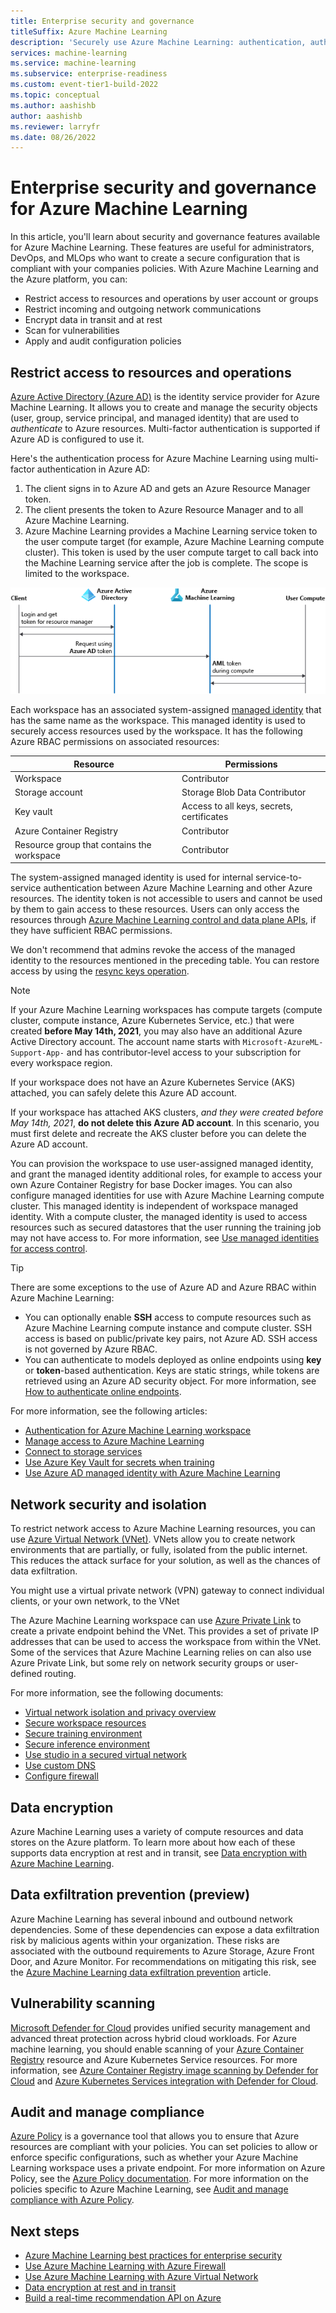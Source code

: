 ```yaml
---
title: Enterprise security and governance
titleSuffix: Azure Machine Learning
description: 'Securely use Azure Machine Learning: authentication, authorization, network security, data encryption, and monitoring.'
services: machine-learning
ms.service: machine-learning
ms.subservice: enterprise-readiness
ms.custom: event-tier1-build-2022
ms.topic: conceptual
ms.author: aashishb
author: aashishb
ms.reviewer: larryfr
ms.date: 08/26/2022
---
```


# Enterprise security and governance for Azure Machine Learning

In this article, you'll learn about security and governance features available for Azure Machine Learning. These features are useful for administrators, DevOps, and MLOps who want to create a secure configuration that is compliant with your companies policies. With Azure Machine Learning and the Azure platform, you can:

* Restrict access to resources and operations by user account or groups
* Restrict incoming and outgoing network communications
* Encrypt data in transit and at rest
* Scan for vulnerabilities
* Apply and audit configuration policies

## Restrict access to resources and operations

[Azure Active Directory (Azure AD)](../active-directory/fundamentals/active-directory-whatis.md) is the identity service provider for Azure Machine Learning. It allows you to create and manage the security objects (user, group, service principal, and managed identity) that are used to _authenticate_ to Azure resources. Multi-factor authentication is supported if Azure AD is configured to use it.

Here's the authentication process for Azure Machine Learning using multi-factor authentication in Azure AD:

1. The client signs in to Azure AD and gets an Azure Resource Manager token.
1. The client presents the token to Azure Resource Manager and to all Azure Machine Learning.
1. Azure Machine Learning provides a Machine Learning service token to the user compute target (for example, Azure Machine Learning compute cluster). This token is used by the user compute target to call back into the Machine Learning service after the job is complete. The scope is limited to the workspace.

[![Authentication in Azure Machine Learning](media/concept-enterprise-security/authentication.png)](media/concept-enterprise-security/authentication.png#lightbox)

Each workspace has an associated system-assigned [managed identity](../active-directory/managed-identities-azure-resources/overview.md) that has the same name as the workspace. This managed identity is used to securely access resources used by the workspace. It has the following Azure RBAC permissions on associated resources:

| Resource | Permissions |
| ----- | ----- |
| Workspace | Contributor |
| Storage account | Storage Blob Data Contributor |
| Key vault | Access to all keys, secrets, certificates |
| Azure Container Registry | Contributor |
| Resource group that contains the workspace | Contributor |

The system-assigned managed identity is used for internal service-to-service authentication between Azure Machine Learning and other Azure resources. The identity token is not accessible to users and cannot be used by them to gain access to these resources. Users can only access the resources through [Azure Machine Learning control and data plane APIs](how-to-assign-roles.md), if they have sufficient RBAC permissions.

We don't recommend that admins revoke the access of the managed identity to the resources mentioned in the preceding table. You can restore access by using the [resync keys operation](how-to-change-storage-access-key.md).

> [!NOTE]
> If your Azure Machine Learning workspaces has compute targets (compute cluster, compute instance, Azure Kubernetes Service, etc.) that were created __before May 14th, 2021__, you may also have an additional Azure Active Directory account. The account name starts with `Microsoft-AzureML-Support-App-` and has contributor-level access to your subscription for every workspace region.
> 
> If your workspace does not have an Azure Kubernetes Service (AKS) attached, you can safely delete this Azure AD account. 
> 
> If your workspace has attached AKS clusters, _and they were created before May 14th, 2021_, __do not delete this Azure AD account__. In this scenario, you must first delete and recreate the AKS cluster before you can delete the Azure AD account.

You can provision the workspace to use user-assigned managed identity, and grant the managed identity additional roles, for example to access your own Azure Container Registry for base Docker images. You can also configure managed identities for use with Azure Machine Learning compute cluster. This managed identity is independent of workspace managed identity. With a compute cluster, the managed identity is used to access resources such as secured datastores that the user running the training job may not have access to. For more information, see [Use managed identities for access control](how-to-identity-based-service-authentication.md).

> [!TIP]
> There are some exceptions to the use of Azure AD and Azure RBAC within Azure Machine Learning:
> * You can optionally enable __SSH__ access to compute resources such as Azure Machine Learning compute instance and compute cluster. SSH access is based on public/private key pairs, not Azure AD. SSH access is not governed by Azure RBAC.
> * You can authenticate to models deployed as online endpoints using __key__ or __token__-based authentication. Keys are static strings, while tokens are retrieved using an Azure AD security object. For more information, see [How to authenticate online endpoints](how-to-authenticate-online-endpoint.md).

For more information, see the following articles:
* [Authentication for Azure Machine Learning workspace](how-to-setup-authentication.md)
* [Manage access to Azure Machine Learning](how-to-assign-roles.md)
* [Connect to storage services](how-to-access-data.md)
* [Use Azure Key Vault for secrets when training](how-to-use-secrets-in-runs.md)
* [Use Azure AD managed identity with Azure Machine Learning](how-to-identity-based-service-authentication.md)

## Network security and isolation

To restrict network access to Azure Machine Learning resources, you can use [Azure Virtual Network (VNet)](../virtual-network/virtual-networks-overview.md). VNets allow you to create network environments that are partially, or fully, isolated from the public internet. This reduces the attack surface for your solution, as well as the chances of data exfiltration.

You might use a virtual private network (VPN) gateway to connect individual clients, or your own network, to the VNet

The Azure Machine Learning workspace can use [Azure Private Link](../private-link/private-link-overview.md) to create a private endpoint behind the VNet. This provides a set of private IP addresses that can be used to access the workspace from within the VNet. Some of the services that Azure Machine Learning relies on can also use Azure Private Link, but some rely on network security groups or user-defined routing.

For more information, see the following documents:

* [Virtual network isolation and privacy overview](how-to-network-security-overview.md)
* [Secure workspace resources](how-to-secure-workspace-vnet.md)
* [Secure training environment](how-to-secure-training-vnet.md)
* [Secure inference environment](/how-to-secure-inferencing-vnet.md)
* [Use studio in a secured virtual network](how-to-enable-studio-virtual-network.md)
* [Use custom DNS](how-to-custom-dns.md)
* [Configure firewall](how-to-access-azureml-behind-firewall.md)

<a id="encryption-at-rest"></a><a id="azure-blob-storage"></a>

## Data encryption

Azure Machine Learning uses a variety of compute resources and data stores on the Azure platform. To learn more about how each of these supports data encryption at rest and in transit, see [Data encryption with Azure Machine Learning](concept-data-encryption.md).

## Data exfiltration prevention (preview)

Azure Machine Learning has several inbound and outbound network dependencies. Some of these dependencies can expose a data exfiltration risk by malicious agents within your organization. These risks are associated with the outbound requirements to Azure Storage, Azure Front Door, and Azure Monitor. For recommendations on mitigating this risk, see the [Azure Machine Learning data exfiltration prevention](how-to-prevent-data-loss-exfiltration.md) article.

## Vulnerability scanning

[Microsoft Defender for Cloud](../security-center/security-center-introduction.md) provides unified security management and advanced threat protection across hybrid cloud workloads. For Azure machine learning, you should enable scanning of your [Azure Container Registry](../container-registry/container-registry-intro.md) resource and Azure Kubernetes Service resources. For more information, see [Azure Container Registry image scanning by Defender for Cloud](../security-center/defender-for-container-registries-introduction.md) and [Azure Kubernetes Services integration with Defender for Cloud](../security-center/defender-for-kubernetes-introduction.md).

## Audit and manage compliance

[Azure Policy](../governance/policy/index.yml) is a governance tool that allows you to ensure that Azure resources are compliant with your policies. You can set policies to allow or enforce specific configurations, such as whether your Azure Machine Learning workspace uses a private endpoint. For more information on Azure Policy, see the [Azure Policy documentation](../governance/policy/overview.md). For more information on the policies specific to Azure Machine Learning, see [Audit and manage compliance with Azure Policy](how-to-integrate-azure-policy.md).

## Next steps

* [Azure Machine Learning best practices for enterprise security](/azure/cloud-adoption-framework/ready/azure-best-practices/ai-machine-learning-enterprise-security)
* [Use Azure Machine Learning with Azure Firewall](how-to-access-azureml-behind-firewall.md)
* [Use Azure Machine Learning with Azure Virtual Network](how-to-network-security-overview.md)
* [Data encryption at rest and in transit](concept-data-encryption.md)
* [Build a real-time recommendation API on Azure](/azure/architecture/reference-architectures/ai/real-time-recommendation)

